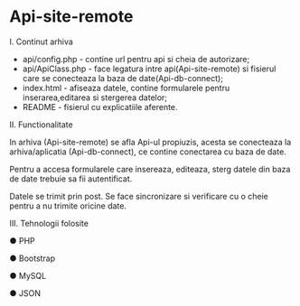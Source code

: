 # Api-site-remote


I. Continut arhiva

- api/config.php - contine url pentru api si cheia de autorizare;
- api/ApiClass.php - face legatura intre api(Api-site-remote) si fisierul care se conecteaza la baza de date(Api-db-connect);
- index.html - afiseaza datele, contine formularele pentru inserarea,editarea si stergerea datelor;
- README - fisierul cu explicatiile aferente.



II. Functionalitate

In arhiva (Api-site-remote) se afla Api-ul propiuzis, acesta se conecteaza la arhiva/aplicatia (Api-db-connect), ce contine conectarea cu baza de date.

Pentru a accesa formularele care insereaza, editeaza, sterg datele din baza de date trebuie sa fii autentificat.

Datele se trimit prin post. Se face sincronizare si verificare cu o cheie pentru a nu trimite oricine date.


III. Tehnologii folosite

●     PHP

●     Bootstrap

●     MySQL

●     JSON


